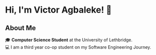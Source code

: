 # Hi, I'm Victor Agbaleke! 👋



## About Me

🎓 **Computer Science Student** at the University of Lethbridge.<br>
💻 I am a third year co-op student on my Software Engineering Journey.


